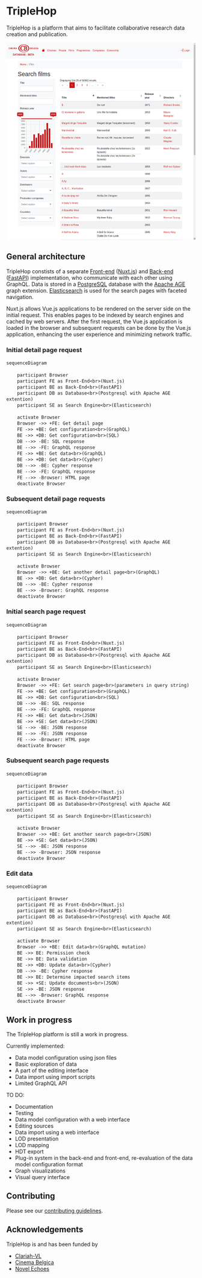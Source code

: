 # TripleHop

TripleHop is a platform that aims to facilitate collaborative research data creation and publication.

![TripleHop screenshot](triplehop_screenshot.png)

## General architecture

TripleHop constists of a separate [Front-end](https://github.com/GhentCDH/triplehop_frontend) ([Nuxt.js](https://nuxtjs.org/)) and [Back-end](https://github.com/GhentCDH/triplehop_backend) ([FastAPI](https://fastapi.tiangolo.com/)) implementation, who communicate with each other using GraphQL. Data is stored in a [PostgreSQL](https://www.postgresql.org/) database with the [Apache AGE](https://age.apache.org/) graph extension. [Elasticsearch](https://www.elastic.co/elasticsearch/) is used for the search pages with faceted navigation.

Nuxt.js allows Vue.js applications to be rendered on the server side on the initial request. This enables pages to be indexed by search engines and cached by web servers. After the first request, the Vue.js application is loaded in the browser and subsequent requests can be done by the Vue.js application, enhancing the user experience and minimizing network traffic.

### Initial detail page request

```mermaid
sequenceDiagram

    participant Browser
    participant FE as Front-End<br>(Nuxt.js)
    participant BE as Back-End<br>(FastAPI)
    participant DB as Database<br>(Postgresql with Apache AGE extention)
    participant SE as Search Engine<br>(Elasticsearch)

    activate Browser
    Browser ->> +FE: Get detail page
    FE ->> +BE: Get configuration<br>(GraphQL)
    BE ->> +DB: Get configuration<br>(SQL)
    DB -->> -BE: SQL response
    BE -->> -FE: GraphQL response
    FE ->> +BE: Get data<br>(GraphQL)
    BE ->> +DB: Get data<br>(Cypher)
    DB -->> -BE: Cypher response
    BE -->> -FE: GraphQL response
    FE -->> -Browser: HTML page
    deactivate Browser
```

### Subsequent detail page requests

```mermaid
sequenceDiagram

    participant Browser
    participant FE as Front-End<br>(Nuxt.js)
    participant BE as Back-End<br>(FastAPI)
    participant DB as Database<br>(Postgresql with Apache AGE extention)
    participant SE as Search Engine<br>(Elasticsearch)

    activate Browser
    Browser ->> +BE: Get another detail page<br>(GraphQL)
    BE ->> +DB: Get data<br>(Cypher)
    DB -->> -BE: Cypher response
    BE -->> -Browser: GraphQL response
    deactivate Browser
```

### Initial search page request

```mermaid
sequenceDiagram

    participant Browser
    participant FE as Front-End<br>(Nuxt.js)
    participant BE as Back-End<br>(FastAPI)
    participant DB as Database<br>(Postgresql with Apache AGE extention)
    participant SE as Search Engine<br>(Elasticsearch)

    activate Browser
    Browser ->> +FE: Get search page<br>(parameters in query string)
    FE ->> +BE: Get configuration<br>(GraphQL)
    BE ->> +DB: Get configuration<br>(SQL)
    DB -->> -BE: SQL response
    BE -->> -FE: GraphQL response
    FE ->> +BE: Get data<br>(JSON)
    BE ->> +SE: Get data<br>(JSON)
    SE -->> -BE: JSON response
    BE -->> -FE: JSON response
    FE -->> -Browser: HTML page
    deactivate Browser
```

### Subsequent search page requests

```mermaid
sequenceDiagram

    participant Browser
    participant FE as Front-End<br>(Nuxt.js)
    participant BE as Back-End<br>(FastAPI)
    participant DB as Database<br>(Postgresql with Apache AGE extention)
    participant SE as Search Engine<br>(Elasticsearch)

    activate Browser
    Browser ->> +BE: Get another search page<br>(JSON)
    BE ->> +SE: Get data<br>(JSON)
    SE -->> -BE: JSON response
    BE -->> -Browser: JSON response
    deactivate Browser
```

### Edit data

```mermaid
sequenceDiagram

    participant Browser
    participant FE as Front-End<br>(Nuxt.js)
    participant BE as Back-End<br>(FastAPI)
    participant DB as Database<br>(Postgresql with Apache AGE extention)
    participant SE as Search Engine<br>(Elasticsearch)

    activate Browser
    Browser ->> +BE: Edit data<br>(GraphQL mutation)
    BE ->> BE: Permission check
    BE ->> BE: Data validation
    BE ->> +DB: Update data<br>(Cypher)
    DB -->> -BE: Cypher response
    BE ->> BE: Determine impacted search items
    BE ->> +SE: Update documents<br>(JSON)
    SE ->> -BE: JSON response
    BE -->> -Browser: GraphQL response
    deactivate Browser
```

## Work in progress

The TripleHop platform is still a work in progress.

Currently implemented:

* Data model configuration using json files
* Basic exploration of data
* A part of the editing interface
* Data import using import scripts
* Limited GraphQL API

TO DO:

* Documentation
* Testing
* Data model configuration with a web interface
* Editing sources
* Data import using a web interface
* LOD presentation
* LOD mapping
* HDT export
* Plug-in system in the back-end and front-end, re-evaluation of the data model configuration format
* Graph visualizations
* Visual query interface

## Contributing

Please see our [contributing guidelines](CONTRIBUTING.md).

## Acknowledgements

TripleHop is and has been funded by

* [Clariah-VL](https://clariahvl.hypotheses.org/)
* [Cinema Belgica](https://www.cinemabelgica.be/)
* [Novel Echoes](https://research.flw.ugent.be/en/projects/novel-echoes)
